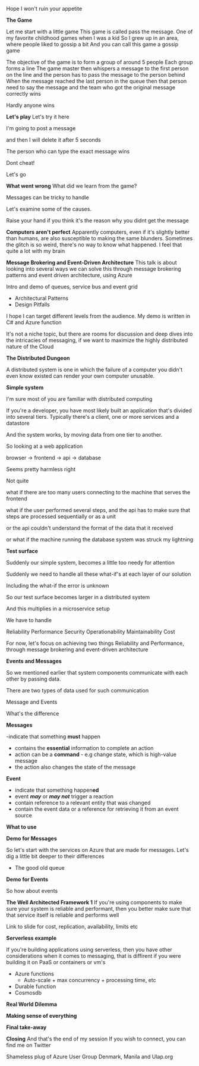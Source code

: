 Hope I won't ruin your appetite

**The Game**

Let me start with a little game
This game is called pass the message. One of my favorite childhood games when I was a kid
So I grew up in an area, where people liked to gossip a bit
And you can call this game a gossip game

The objective of the game is to form a group of around 5 people
Each group forms a line
The game master then whispers a message to the first person on the line
and the person has to pass the message to the person behind
When the message reached the last person in the queue
then that person need to say the message
and the team who got the original message correctly wins

Hardly anyone wins

**Let's play**
Let's try it here

I'm going to post a message 

and then I will delete it after 5 seconds

The person who can type the exact message wins

Dont cheat!

Let's go


**What went wrong**
What did we learn from the game?

Messages can be tricky to handle

Let's examine some of the causes. 

Raise your hand if you think it's the reason why you didnt get the message 


**Computers aren't perfect**
Apparently computers, even if it's slightly better than humans, are also susceptible to making the same blunders. Sometimes the glitch is so weird, there's no way to know what happened. I feel that quite a lot with my brain

**Message Brokering and Event-Driven Architecture**
This talk is about looking into several ways we can solve this through message brokering patterns and event driven architecture, using Azure  
  

  Intro and demo of queues, service bus and event grid
- Architectural Patterns
- Design Pitfalls 

I hope I can target different levels from the audience. My demo is written in C# and Azure function

It's not a niche topic, but there are rooms for discussion and deep dives into the intricacies of messaging, if we want to maximize the highly distributed nature of the Cloud

**The Distributed Dungeon**

A distributed system is one in which the failure of a computer you didn't even know existed can render your own computer unusable.

**Simple system**

I'm sure most of you are familiar with distributed computing

If you're a developer, you have most likely built an application that's divided into several tiers. Typically there's a client, one or more services and a datastore

And the system works, by moving data from one tier to another. 

So looking at a web application

browser -> frontend -> api -> database

Seems pretty harmless right

Not quite

what if there are too many users connecting to the machine that serves the frontend 

what if the user performed several steps, and the api has to make sure that steps are processed sequentially or as a unit 

or the api couldn't  understand the format of the data that it received

or what if the machine running the database system was struck my lightning

**Test surface**

Suddenly our simple system, becomes a little too needy for attention

Suddenly we need to handle all these what-if's at each layer of our solution

Including the what-if the error is unknown

So our test surface becomes larger in a distributed system

And this multiplies in a microservice setup

We have to handle

Reliability
Performance
Security
Operationability
Maintainability
Cost

For now, let's focus on achieving two things Reliability and Performance, through message brokering and event-driven architecture

**Events and Messages**

So we mentioned earlier that system components communicate with each other by passing data.

There are two types of data used for such communication

Message and Events

What's the difference

**Messages** 

-indicate that something **must** happen
- contains the **essential** information to complete an action
- action can be a **command** - e.g change state, which is high-value message
- the action also changes the state of the message

**Event**

- indicate that something happen**ed**
- event ***may*** or ***may not*** trigger a reaction 
- contain reference to a relevant entity that was changed
- contain the event data or a reference for retrieving it from an event source

**What to use**

**Demo for Messages**

So let's start with the services on Azure that are made for messages. Let's dig a little bit deeper to their differences

- The good old queue


**Demo for Events**

So how about events


**The Well Architected Framework 1**
If you're using components to make sure your system is reliable and performant, then you better make sure that that service itself is reliable and performs well

Link to slide for cost, replication, availability, limits etc


**Serverless example**

If you're building applications using serverless, then you have other considerations when it comes to messaging, that is diffirent if you were building it on PaaS or containers or vm's

- Azure functions 
  - Auto-scale + max concurrency + processing time, etc
- Durable function 
- Cosmosdb

**Real World Dilemma**


**Making sense of everything**

**Final take-away**

**Closing**
And that's the end of my session
If you wish to connect, you can find me on Twitter

Shameless plug of Azure User Group Denmark, Manila and Ulap.org
















